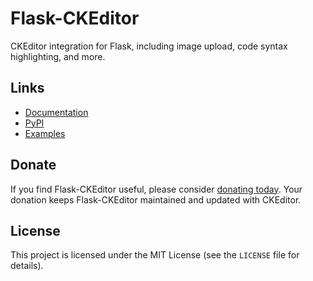 # Flask-CKEditor

CKEditor integration for Flask, including image upload, code syntax highlighting, and more.


## Links

* [Documentation](https://flask-ckeditor.readthedocs.io/en/latest/)
* [PyPI](https://pypi.org/project/Flask-CKEditor/)
* [Examples](https://github.com/helloflask/flask-ckeditor/tree/master/examples)


## Donate

If you find Flask-CKEditor useful, please consider
[donating today](https://opencollective.com/flask-ckeditor/donate). Your donation keeps
Flask-CKEditor maintained and updated with CKEditor.


## License

This project is licensed under the MIT License (see the `LICENSE` file for details).
